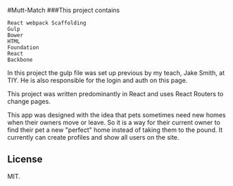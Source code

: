 #Mutt-Match
###This project contains
```
React webpack Scaffolding
Gulp      
Bower
HTML
Foundation
React
Backbone
```
In this project the gulp file was set up previous by my teach, Jake Smith, at TIY. He is also responsible for the login and auth on this page.

This project was written predominantly in React and uses React Routers to change pages.

This app was designed with the idea that pets sometimes need new homes when their owners move or leave. So it is a way for their current owner to find their pet a new "perfect" home instead of taking them to the pound. It currently can create profiles and show all users on the site.
## License

MIT.
